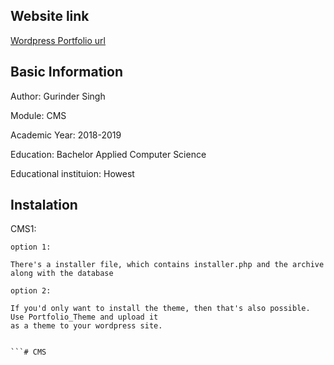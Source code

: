
## Website link

[Wordpress Portfolio url](http://wp.gurinder.larmuseau.org/)


## Basic Information 


Author: Gurinder Singh

Module: CMS

Academic Year: 2018-2019

Education: Bachelor Applied Computer Science

Educational instituion: Howest


## Instalation


CMS1:

```
option 1:

There's a installer file, which contains installer.php and the archive along with the database

option 2: 

If you'd only want to install the theme, then that's also possible. Use Portfolio_Theme and upload it
as a theme to your wordpress site.


```# CMS
